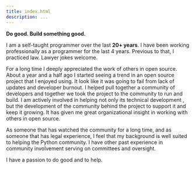 ```yaml
---
title: index.html
description: ...
---
```


**Do good. Build something good.**


I am a self\-taught programmer over the last **20\+ years**. I have been working professionally as a programmer for the last 4 years. Previous to that, I practiced law. Lawyer jokes welcome.


For a long time I deeply appreciated the work of others in open source. About a year and a half ago I started seeing a trend in an open source project that I enjoyed using. It look like it was going to fail from lack of updates and developer burnout. I helped pull together a community of developers and together we took the project to the community to run and build. I am actively involved in helping not only its technical development , but the development of the community behind the project to support it and keep it growing. It has given me great organizational insight in working with others in open source.


As someone that has watched the community for a long time, and as someone that has legal experience, I feel that my background is well suited to helping the Python community. I have other past experience in community involvement serving on committees and oversight. 


I have a passion to do good and to help.


